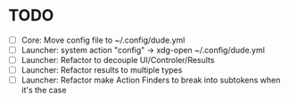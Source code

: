 # TODO

- [ ] Core: Move config file to ~/.config/dude.yml
- [ ] Launcher: system action "config" -> xdg-open ~/.config/dude.yml
- [ ] Launcher: Refactor to decouple UI/Controler/Results
- [ ] Launcher: Refactor results to multiple types
- [ ] Launcher: Refactor make Action Finders to break into subtokens when it's the case
